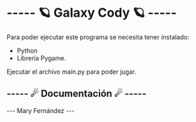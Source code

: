<h1> ----- 🪐 Galaxy Cody 🪐 ----- </h1>
Para poder ejecutar este programa se necesita tener instalado:

- Python 
- Librería Pygame.

Ejecutar el archivo main.py para poder jugar.

<h2> ----- ☄ Documentación ☄ ----- </h2>



--- Mary Fernández ---